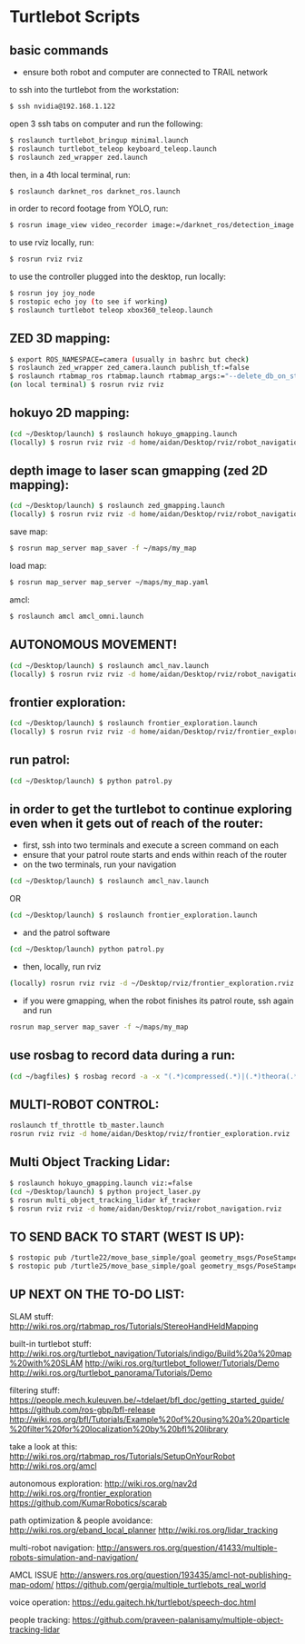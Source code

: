 # Turtlebot Scripts

## basic commands

* ensure both robot and computer are connected to TRAIL network

to ssh into the turtlebot from the workstation:

```bash
$ ssh nvidia@192.168.1.122
```

open 3 ssh tabs on computer and run the following:

```bash
$ roslaunch turtlebot_bringup minimal.launch
$ roslaunch turtlebot_teleop keyboard_teleop.launch
$ roslaunch zed_wrapper zed.launch
```

then, in a 4th local terminal, run:

```bash
$ roslaunch darknet_ros darknet_ros.launch
```

in order to record footage from YOLO, run:

```bash
$ rosrun image_view video_recorder image:=/darknet_ros/detection_image
```

to use rviz locally, run:

```bash
$ rosrun rviz rviz
```

to use the controller plugged into the desktop, run locally:

```bash
$ rosrun joy joy_node
$ rostopic echo joy (to see if working)
$ roslaunch turtlebot teleop xbox360_teleop.launch
```

## ZED 3D mapping:
```bash
$ export ROS_NAMESPACE=camera (usually in bashrc but check)
$ roslaunch zed_wrapper zed_camera.launch publish_tf:=false
$ roslaunch rtabmap_ros rtabmap.launch rtabmap_args:="--delete_db_on_start" depth_topic:=/camera/depth/depth_registered frame_id:=zed_camera_center approx_sync:=false rviz:=false rtabmapviz:=false
(on local terminal) $ rosrun rviz rviz
```

## hokuyo 2D mapping:
```bash
(cd ~/Desktop/launch) $ roslaunch hokuyo_gmapping.launch
(locally) $ rosrun rviz rviz -d home/aidan/Desktop/rviz/robot_navigation.rviz
```

## depth image to laser scan gmapping (zed 2D mapping):
```bash
(cd ~/Desktop/launch) $ roslaunch zed_gmapping.launch
(locally) $ rosrun rviz rviz -d home/aidan/Desktop/rviz/robot_navigation.rviz
```

save map:
```bash
$ rosrun map_server map_saver -f ~/maps/my_map
```
load map:
```bash
$ rosrun map_server map_server ~/maps/my_map.yaml
```
amcl:
```bash
$ roslaunch amcl amcl_omni.launch
```

## AUTONOMOUS MOVEMENT!
```bash
(cd ~/Desktop/launch) $ roslaunch amcl_nav.launch
(locally) $ rosrun rviz rviz -d home/aidan/Desktop/rviz/robot_navigation.rviz
```

## frontier exploration:
```bash
(cd ~/Desktop/launch) $ roslaunch frontier_exploration.launch
(locally) $ rosrun rviz rviz -d home/aidan/Desktop/rviz/frontier_exploration.rviz
```

## run patrol:
```bash
(cd ~/Desktop/launch) $ python patrol.py
```

## in order to get the turtlebot to continue exploring even when it gets out of reach of the router:

* first, ssh into two terminals and execute a screen command on each
* ensure that your patrol route starts and ends within reach of the router
* on the two terminals, run your navigation
```bash
(cd ~/Desktop/launch) $ roslaunch amcl_nav.launch
```
OR
```bash
(cd ~/Desktop/launch) $ roslaunch frontier_exploration.launch
```	
* and the patrol software
```bash
(cd ~/Desktop/launch) python patrol.py
```
* then, locally, run rviz
```bash
(locally) rosrun rviz rviz -d ~/Desktop/rviz/frontier_exploration.rviz
```
* if you were gmapping, when the robot finishes its patrol route, ssh again and run
```bash
rosrun map_server map_saver -f ~/maps/my_map
```

## use rosbag to record data during a run:
```bash
(cd ~/bagfiles) $ rosbag record -a -x "(.*)compressed(.*)|(.*)theora(.*)|(.*)/stereo(.*)|(.*)_rect_(.*)|(.*)/right(.*)|(.*)/rgb(.*)" --lz4
```

## MULTI-ROBOT CONTROL:
```bash	
roslaunch tf_throttle tb_master.launch
rosrun rviz rviz -d home/aidan/Desktop/rviz/frontier_exploration.rviz
```

## Multi Object Tracking Lidar:
```bash
$ roslaunch hokuyo_gmapping.launch viz:=false
(cd ~/Desktop/launch) $ python project_laser.py
$ rosrun multi_object_tracking_lidar kf_tracker
$ rosrun rviz rviz -d home/aidan/Desktop/rviz/robot_navigation.rviz
```

## TO SEND BACK TO START (WEST IS UP):
```bash
$ rostopic pub /turtle22/move_base_simple/goal geometry_msgs/PoseStamped '{header: {stamp: now, frame_id: "map"}, pose: {position: {x: 0.0, y: 0.0, z: 0.0}, orientation: {w: 1.0}}}'
$ rostopic pub /turtle25/move_base_simple/goal geometry_msgs/PoseStamped '{header: {stamp: now, frame_id: "map"}, pose: {position: {x: 0.0, y: 0.4, z: 0.0}, orientation: {w: 1.0}}}'
```

## UP NEXT ON THE TO-DO LIST:

SLAM stuff:
http://wiki.ros.org/rtabmap_ros/Tutorials/StereoHandHeldMapping

built-in turtlebot stuff:
http://wiki.ros.org/turtlebot_navigation/Tutorials/indigo/Build%20a%20map%20with%20SLAM
http://wiki.ros.org/turtlebot_follower/Tutorials/Demo
http://wiki.ros.org/turtlebot_panorama/Tutorials/Demo

filtering stuff:
https://people.mech.kuleuven.be/~tdelaet/bfl_doc/getting_started_guide/
	https://github.com/ros-gbp/bfl-release
http://wiki.ros.org/bfl/Tutorials/Example%20of%20using%20a%20particle%20filter%20for%20localization%20by%20bfl%20library

take a look at this:
http://wiki.ros.org/rtabmap_ros/Tutorials/SetupOnYourRobot
http://wiki.ros.org/amcl

autonomous exploration:
http://wiki.ros.org/nav2d
http://wiki.ros.org/frontier_exploration
https://github.com/KumarRobotics/scarab

path optimization & people avoidance:
http://wiki.ros.org/eband_local_planner
http://wiki.ros.org/lidar_tracking

multi-robot navigation:
http://answers.ros.org/question/41433/multiple-robots-simulation-and-navigation/

AMCL ISSUE
http://answers.ros.org/question/193435/amcl-not-publishing-map-odom/
https://github.com/gergia/multiple_turtlebots_real_world

voice operation:
https://edu.gaitech.hk/turtlebot/speech-doc.html

people tracking:
https://github.com/praveen-palanisamy/multiple-object-tracking-lidar

